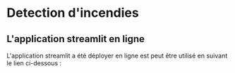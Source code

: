# Detection d'incendies

## L'application streamlit en ligne

L'application streamlit a été déployer en ligne est peut être utilisé en suivant le lien ci-dessous :

